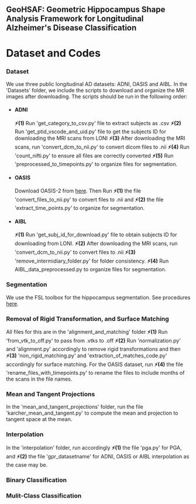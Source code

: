 ## **GeoHSAF: Geometric Hippocampus Shape Analysis Framework for Longitudinal Alzheimer's Disease Classification**

# Dataset and Codes

### Dataset
We use three public longitudinal AD datasets: ADNI, OASIS and AIBL. In the 'Datasets' folder, we include the scripts to download and organize the MR images after downloading. The scripts should be run in the following order:
- #### ADNI
  **⚡(1)** Run 'get_category_to_csv.py' file to extract subjects as .csv  **⚡(2)** Run 'get_ptid_vscode_and_uid.py' file to get the subjects ID for downloading the MRI scans from LONI **⚡(3)** After downloading the MRI scans, run 'convert_dcm_to_nii.py' to convert dicom files to .nii **⚡(4)** Run 'count_nifti.py' to ensure all files are correctly converted **⚡(5)** Run 'preprocessed_to_timepoints.py' to organize files for segmentation. <br>
- #### OASIS
  Download OASIS-2 from [here](https://sites.wustl.edu/oasisbrains/datasets/). Then Run **⚡(1)** the file 'convert_files_to_nii.py' to convert files to .nii and **⚡(2)** the file 'extract_time_points.py' to organize for segmentation.
- #### AIBL
   **⚡(1)** Run 'get_subj_id_for_download.py' file to obtain subjects ID for downloading from LONI. **⚡(2)** After downloading the MRI scans, run 'convert_dcm_to_nii.py' to convert files to .nii **⚡(3)** 'remove_intermidiary_folder.py' for folder consistency. **⚡(4)** Run AIBL_data_preprocessed.py to organize files for segmentation. 

### Segmentation
We use the FSL toolbox for the hippocampus segmentation. See procedures [here](https://web.mit.edu/fsl_v5.0.10/fsl/doc/wiki/FIRST(2f)StepByStep.html).

### Removal of Rigid Transformation, and Surface Matching
All files for this are in the 'alignment_and_matching' folder
**⚡(1)** Run 'from_vtk_to_off.py' to pass from .vtks to .off  **⚡(2)** Run 'normalization.py' and 'alignment.py' accordingly to remove rigid transformations and then **⚡(3)** 'non_rigid_matching.py' and 'extraction_of_matches_code.py' accordingly for surface matching. For the OASIS dataset, run **⚡(4)** the file 'rename_files_with_timepoints.py' to rename the files to include months of the scans in the file names. 

### Mean and Tangent Projections
In the 'mean_and_tangent_projections' folder, run the file 'karcher_mean_and_tangent.py' to compute the mean and projection to tangent space at the mean. 

### Interpolation
In the 'interpolation' folder, run accordingly **⚡(1)**  the file 'pga.py' for PGA,  and  **⚡(2)** the file 'gpr_datasetname' for ADNI, OASIS or AIBL interpolation as the case may be.

### Binary Classification


### Mulit-Class Classification


